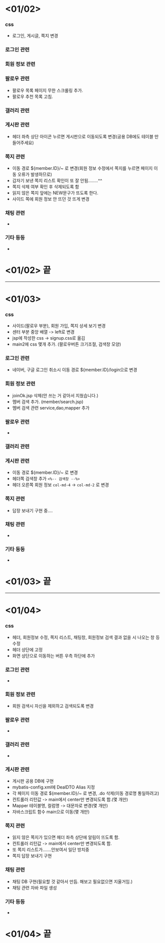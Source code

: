# <01/02>

### css
- 로그인, 게시글, 쪽지 변경

### 로그인 관련

### 회원 정보 관련

### 팔로우 관련
- 팔로우 목록 페이지 무한 스크롤링 추가.
- 팔로우 추천 목록 고침.

### 갤러리 관련

### 게시판 관련
- 헤더 좌측 상단 아이콘 누르면 게시판으로 이동되도록 변경(공용 DB에도 테이블 만들어주세요)

### 쪽지 관련
- 이동 경로 ${member.ID}/~ 로 변경(회원 정보 수정에서 쪽지를 누르면 페이지 이동 오류가 발생하므로)
- 갑자기 보낸 쪽지 리스트 확인이 또 잘 안됨........^^
- 쪽지 삭제 여부 확인 후 삭제되도록 함
- 읽지 않은 쪽지 앞에는 NEW문구가 뜨도록 한다. 
- 사이드 쪽에 회원 정보 안 뜨던 것 뜨게 변경 

### 채팅 관련
-
### 기타 등등

-
# <01/02> 끝
---

# <01/03>

### css
- 사이드(팔로우 부분), 회원 가입, 쪽지 상세 보기 변경
- 센터 부분 중앙 배열 -> left로 변경
- jsp에 작성한 css -> signup.css로 옮김
- main2에 css 몇개 추가. (팔로우버튼 크기조절, 검색창 모양)

### 로그인 관련
- 네이버, 구글 로그인 취소시 이동 경로 ${member.ID}/login으로 변경

### 회원 정보 관련
- joinOk.jsp 삭제(안 쓰는 거 같아서 지웠습니다.)
- 멤버 검색 추가. (member/search.jsp)
- 멤버 검색 관련 service,dao,mapper 추가

### 팔로우 관련
- 

### 갤러리 관련

### 게시판 관련
- 이동 경로 ${member.ID}/~ 로 변경 
- 헤더쪽 검색창 추가 ```<%-- 검색창 --%>```
- 헤더 오른쪽 회원 정보 ```col-md-4``` -> ```col-md-2``` 로 변경

### 쪽지 관련
- 답장 보내기 구현 중....

### 채팅 관련
-
### 기타 등등

-
# <01/03> 끝
---

# <01/04>

### css
- 헤더, 회원정보 수정, 쪽지 리스트, 채팅창, 회원정보 검색 결과 없을 시 나오는 창 등 수정
- 헤더 상단에 고정
- 화면 상단으로 이동하는 버튼 우측 하단에 추가

### 로그인 관련
- 

### 회원 정보 관련
- 회원 검색시 자신을 제외하고 검색되도록 변경

### 팔로우 관련
- 

### 갤러리 관련
-

### 게시판 관련
- 게시판 공용 DB에 구현
- mybatis-config.xml에 DealDTO Alias 지정
- 각 페이지 이동 경로 ${member.ID}/~ 로 변경, .do 삭제(이동 경로명 통일하려고) 
- 컨트롤러 리턴값 -> main에서 center만 변경되도록 함.(몇 개만)
- Mapper 테이블명, 컬럼명 -> 대문자로 변경(몇 개만)
- 자바스크립트 함수 main으로 이동(몇 개만)

### 쪽지 관련
- 읽지 않은 쪽지가 있으면 헤더 좌측 상단에 알림이 뜨도록 함.
- 컨트롤러 리턴값 -> main에서 center만 변경되도록 함.
- 또 쪽지 리스트가.......안보여서 일단 방치중
- 쪽지 답장 보내기 구현

### 채팅 관련
- 채팅 DB 구현(필요할 것 같아서 만듬. 해보고 필요없으면 지울거임.) 
- 채팅 관련 자바 파일 생성

### 기타 등등
-

# <01/04> 끝
